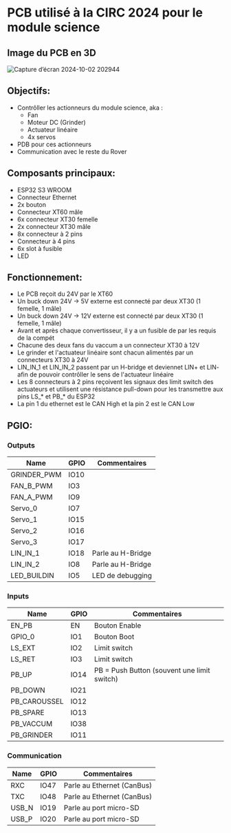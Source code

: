 # PCB utilisé à la CIRC 2024 pour le module science

## Image du PCB en 3D
![Capture d’écran 2024-10-02 202944](https://github.com/user-attachments/assets/ce90d959-b31d-4fa0-b12b-c73057f1c64c)

## Objectifs:
* Contrôller les actionneurs du module science, aka :
  * Fan
  * Moteur DC (Grinder)
  * Actuateur linéaire
  * 4x servos
* PDB pour ces actionneurs
* Communication avec le reste du Rover

## Composants principaux:
* ESP32 S3 WROOM
* Connecteur Ethernet
* 2x bouton
* Connecteur XT60 mâle
* 6x connecteur XT30 femelle
* 2x connecteur XT30 mâle
* 8x connecteur à 2 pins 
* Connecteur à 4 pins
* 6x slot à fusible
* LED

## Fonctionnement:
* Le PCB reçoit du 24V par le XT60
* Un buck down 24V -> 5V externe est connecté par deux XT30 (1 femelle, 1 mâle)
* Un buck down 24V -> 12V externe est connecté par deux XT30 (1 femelle, 1 mâle)
* Avant et après chaque convertisseur, il y a un fusible de par les requis de la compét
* Chacune des deux fans du vaccum a un connecteur XT30 à 12V
* Le grinder et l'actuateur linéaire sont chacun alimentés par un connecteurs XT30 à 24V
* LIN_IN_1 et LIN_IN_2 passent par un H-bridge et deviennet LIN+ et LIN- afin de pouvoir contrôller le sens de l'actuateur linéaire
* Les 8 connecteurs à 2 pins reçoivent les signaux des limit switch des actuateurs et utilisent une résistance pull-down pour les transmettre aux pins LS_* et PB_* du ESP32
* La pin 1 du ethernet est le CAN High et la pin 2 est le CAN Low

## PGIO:
### Outputs

| Name        | GPIO | Commentaires      |
| ----------- | ---- | ----------------- |
| GRINDER_PWM | IO10 |                   |
| FAN_B_PWM   | IO3  |                   |
| FAN_A_PWM   | IO9  |                   |
| Servo_0     | IO7  |                   |
| Servo_1     | IO15 |                   |
| Servo_2     | IO16 |                   |
| Servo_3     | IO17 |                   |
| LIN_IN_1    | IO18 | Parle au H-Bridge |
| LIN_IN_2    | IO8  | Parle au H-Bridge |
| LED_BUILDIN | IO5  | LED de debugging  |

### Inputs

| Name         | GPIO | Commentaires                                |
| ------------ | ---- | ------------------------------------------- |
| EN_PB        | EN   | Bouton Enable                               |
| GPIO_0       | IO1  | Bouton Boot                                 |
| LS_EXT       | IO2  | Limit switch                                |
| LS_RET       | IO3  | Limit switch                                |
| PB_UP        | IO14 | PB = Push Button (souvent une limit switch) |
| PB_DOWN      | IO21 |                                             |
| PB_CAROUSSEL | IO12 |                                             |
| PB_SPARE     | IO13 |                                             |
| PB_VACCUM    | IO38 |                                             |
| PB_GRINDER   | IO11 |                                             |

### Communication

| Name         | GPIO |Commentaires                |
|--------------|------|----------------------------|
| RXC          | IO47 | Parle au Ethernet (CanBus) |
| TXC          | IO48 | Parle au Ethernet (CanBus) |
| USB_N        | IO19 | Parle au port micro-SD     |
| USB_P        | IO20 | Parle au port micro-SD     |
